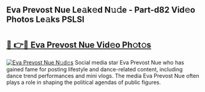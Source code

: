 ## Eva Prevost  Nue Le𝚊k𝚎d N𝚞𝚍e - Part-d82 Vid𝚎o Photos Le𝚊ks PSLSl

# <h2><a href="http://fb9ro3.evod.top/?m=Eva+Prevost++Nue">🔗 👉🔴 Eva Prevost  Nue Vid𝚎o Ph𝚘t𝚘s</a></h2>

[![Eva Prevost  Nue N𝚞d𝚎s](https://i.imgur.com/8V9OHl7.gif)](http://fb9ro3.evod.top/?m=Eva+Prevost++Nue)
Social media star Eva Prevost  Nue who has gained fame for posting lifestyle and dance-related content, including dance trend performances and mini vlogs. The media Eva Prevost  Nue often plays a role in shaping the political agendas of public figures. 
